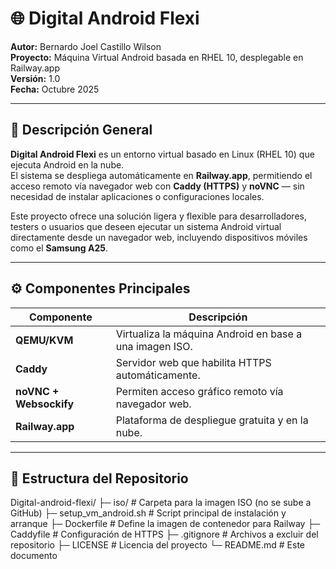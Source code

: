 # 🌐 Digital Android Flexi

**Autor:** Bernardo Joel Castillo Wilson  
**Proyecto:** Máquina Virtual Android basada en RHEL 10, desplegable en Railway.app  
**Versión:** 1.0  
**Fecha:** Octubre 2025  

---

## 🧠 Descripción General

**Digital Android Flexi** es un entorno virtual basado en Linux (RHEL 10) que ejecuta Android en la nube.  
El sistema se despliega automáticamente en **Railway.app**, permitiendo el acceso remoto vía navegador web con **Caddy (HTTPS)** y **noVNC** — sin necesidad de instalar aplicaciones o configuraciones locales.

Este proyecto ofrece una solución ligera y flexible para desarrolladores, testers o usuarios que deseen ejecutar un sistema Android virtual directamente desde un navegador web, incluyendo dispositivos móviles como el **Samsung A25**.

---

## ⚙️ Componentes Principales

| Componente | Descripción |
|-------------|-------------|
| **QEMU/KVM** | Virtualiza la máquina Android en base a una imagen ISO. |
| **Caddy** | Servidor web que habilita HTTPS automáticamente. |
| **noVNC + Websockify** | Permiten acceso gráfico remoto vía navegador web. |
| **Railway.app** | Plataforma de despliegue gratuita y en la nube. |

---

## 🧩 Estructura del Repositorio

Digital-android-flexi/ ├─ iso/                     # Carpeta para la imagen ISO (no se sube a GitHub) ├─ setup_vm_android.sh       # Script principal de instalación y arranque ├─ Dockerfile                # Define la imagen de contenedor para Railway ├─ Caddyfile                 # Configuración de HTTPS ├─ .gitignore                # Archivos a excluir del repositorio ├─ LICENSE                   # Licencia del proyecto └─ README.md                 # Este documento
